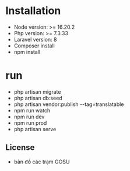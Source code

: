 # Installation 
- Node version: >= 16.20.2
- Php version: >= 7.3.33
- Laravel version: 8
- Composer install
- npm install
# run
- php artisan migrate
- php artisan db:seed
- php artisan vendor:publish --tag=translatable
- npm run watch
- npm run dev
- npm run prod
- php artisan serve

## License
- bản đồ các trạm GOSU
